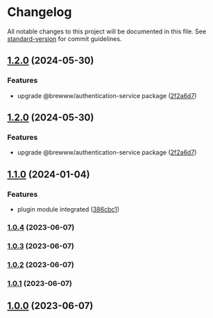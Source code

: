 # Changelog

All notable changes to this project will be documented in this file. See [standard-version](https://github.com/conventional-changelog/standard-version) for commit guidelines.

## [1.2.0](https://github.com/BrewInteractive/authentication-service-nestjs-hasura-plugin/compare/v1.1.0...v1.2.0) (2024-05-30)


### Features

* upgrade @brewww/authentication-service package ([2f2a6d7](https://github.com/BrewInteractive/authentication-service-nestjs-hasura-plugin/commit/2f2a6d7191ff582eac8d5cd190d1cab69ef66dac))

## [1.2.0](https://github.com/BrewInteractive/authentication-service-nestjs-hasura-plugin/compare/v1.1.0...v1.2.0) (2024-05-30)


### Features

* upgrade @brewww/authentication-service package ([2f2a6d7](https://github.com/BrewInteractive/authentication-service-nestjs-hasura-plugin/commit/2f2a6d7191ff582eac8d5cd190d1cab69ef66dac))

## [1.1.0](https://github.com/BrewInteractive/authentication-service-nestjs-hasura-plugin/compare/v1.0.4...v1.1.0) (2024-01-04)


### Features

* plugin module integrated ([386cbc1](https://github.com/BrewInteractive/authentication-service-nestjs-hasura-plugin/commit/386cbc1a5f45acc8fdfff4b76707a81e1c0de071))

### [1.0.4](https://github.com/BrewInteractive/authentication-service-nestjs-hasura-plugin/compare/v1.0.3...v1.0.4) (2023-06-07)

### [1.0.3](https://github.com/BrewInteractive/authentication-service-nestjs-hasura-plugin/compare/v1.0.2...v1.0.3) (2023-06-07)

### [1.0.2](https://github.com/BrewInteractive/authentication-service-nestjs-hasura-plugin/compare/v1.0.1...v1.0.2) (2023-06-07)

### [1.0.1](https://github.com/BrewInteractive/authentication-service-nestjs-hasura-plugin/compare/v1.1.0...v1.0.1) (2023-06-07)

## [1.0.0](https://github.com/BrewInteractive/authentication-service-nestjs-hasura-plugin/compare/v1.1.0...v1.0.0) (2023-06-07)
